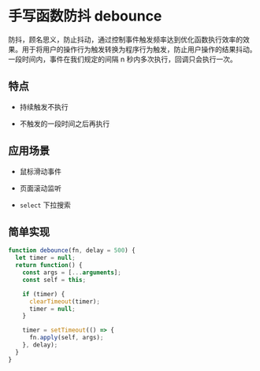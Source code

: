 # 手写函数防抖 debounce

防抖，顾名思义，防止抖动，通过控制事件触发频率达到优化函数执行效率的效果。用于将用户的操作行为触发转换为程序行为触发，防止用户操作的结果抖动。一段时间内，事件在我们规定的间隔 n 秒内多次执行，回调只会执行一次。

## 特点

- 持续触发不执行

- 不触发的一段时间之后再执行

## 应用场景

- 鼠标滑动事件

- 页面滚动监听

- `select` 下拉搜索

## 简单实现

``` js
function debounce(fn, delay = 500) {
  let timer = null;
  return function() {
    const args = [...arguments];
    const self = this;

    if (timer) {
      clearTimeout(timer);
      timer = null;
    }

    timer = setTimeout(() => {
      fn.apply(self, args);
    }, delay);
  }
}
```
